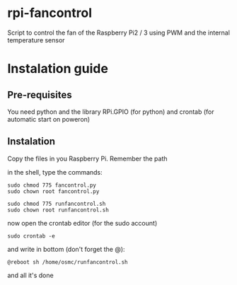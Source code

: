 # rpi-fancontrol
Script to control the fan of the Raspberry Pi2 / 3 using PWM and the internal temperature sensor

# Instalation guide

## Pre-requisites
You need python and the library RPi.GPIO (for python)
and crontab (for automatic start on poweron)

## Instalation
Copy the files in you Raspberry Pi. Remember the path

in the shell, type the commands:

```
sudo chmod 775 fancontrol.py
sudo chown root fancontrol.py

sudo chmod 775 runfancontrol.sh
sudo chown root runfancontrol.sh
```

now open the crontab editor (for the sudo account)

```
sudo crontab -e
```

and write in bottom (don't forget the @):

```
@reboot sh /home/osmc/runfancontrol.sh
```

and all it's done
